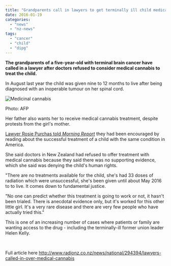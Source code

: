 ```yaml
---
title: "Grandparents call in lawyers to get terminally ill child medical cannabis"
date: 2016-01-19
categories: 
  - "news"
  - "nz-news"
tags: 
  - "cancer"
  - "child"
  - "dipg"
---
```


**The grandparents of a five-year-old with terminal brain cancer have called in a lawyer after doctors refused to consider medical cannabis to treat the child.**

In August last year the child was given nine to 12 months to live after being diagnosed with an inoperable tumour on her spinal cord.

![Medicinal cannabis](https://mcanz.org.nz/wp-content/uploads/2022/04/eight_col_043_dpa-pa_150617-99-03176_dpai.jpg)

Photo: AFP

Her father also wants her to receive medical cannabis treatment, despite protests from the girl's mother.

[Lawyer Rosie Purchas told _Morning Report_](http://www.radionz.co.nz/audio/player/201785915) they had been encouraged by reading about the successful treatment of a child with the same condition in America.

She said doctors in New Zealand had refused to offer treatment with medical cannabis because they said there was no supporting evidence, which she said was denying the child's human rights.

"There are no treatments available for the child, she's had 33 doses of radiation which were unsuccessful, she's been given until about May 2016 to to live. It comes down to fundamental justice.

"No one can predict whether this treatment is going to work or not, it hasn't been trialed. There is anecdotal evidence only, but it's worked for this other little girl. It's a very rare disease and there are very few people who have actually tried this."

This is one of an increasing number of cases where patients or family are wanting access to the drug - including the terminally-ill former union leader Helen Kelly.

 

Full article here http://www.radionz.co.nz/news/national/294394/lawyers-called-in-over-medical-cannabis
